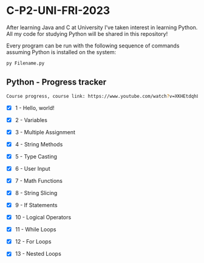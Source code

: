 # C-P2-UNI-FRI-2023

After learning Java and C at University I've taken interest in learning Python. All my code for studying Python will be shared in this repository!

Every program can be run with the following sequence of commands assuming Python is installed on the system:
```python
py Filename.py
```
<!-- GETTING STARTED -->
## Python - Progress tracker

```sh
Course progress, course link: https://www.youtube.com/watch?v=XKHEtdqhLK8 
```
- [x] 1 - Hello, world!
- [x] 2 - Variables
- [x] 3 - Multiple Assignment
- [x] 4 - String Methods
- [x] 5 - Type Casting
- [x] 6 - User Input
- [x] 7 - Math Functions
- [x] 8 - String Slicing
- [x] 9 - If Statements
- [x] 10 - Logical Operators
- [x] 11 - While Loops
- [x] 12 - For Loops
- [x] 13 - Nested Loops

